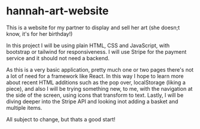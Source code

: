 # hannah-art-website

This is a website for my partner to display and sell her art (she doesn;t know, it's for her birthday!)

In this project I will be using plain HTML, CSS and JavaScript, with bootstrap or tailwind for responsiveness.
I will use Stripe for the payment service and it should not need a backend.

As this is a very basic application, pretty much one or two pages there's not a lot of need for a framework like
React. In this way I hope to learn more about recent HTML additions such as the pop over, localStorage (liking a piece), 
and also I will be trying something new, to me, with the navigation at the side of the screen, using icons that transform
to text. Lastly, I will be diving deeper into the Stripe API and looking inot adding a basket and multiple items.

All subject to change, but thats a good start!
